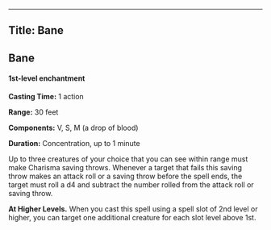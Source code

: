 -------------------------
Title: Bane
-------------------------

## Bane

#### 1st-level enchantment


**Casting Time:** 1 action

**Range:** 30 feet

**Components:** V, S, M (a drop of blood)

**Duration:** Concentration, up to 1 minute


Up to three creatures of your choice that you can see within range must
make Charisma saving throws. Whenever a target that fails this saving
throw makes an attack roll or a saving throw before the spell ends, the
target must roll a d4 and subtract the number rolled from the attack
roll or saving throw.

**At Higher Levels.** When you cast this spell using a spell
slot of 2nd level or higher, you can target one additional creature for
each slot level above 1st.


